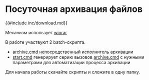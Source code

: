 # Посуточная архивация файлов

{{#include inc/download.md}}

Механизм использует [winrar](https://www.win-rar.com)

В работе участвуют 2 batch-скрипта.

- [archive.cmd](archive.md)
  непосредственный исполнитель архивации
- [start.cmd](start.md)
  генерирует серию вызовов [archive.cmd](archive.md)
  с нужными параметрами для автоматизации процесса архивации
  
Для начала работы скачайте скрипты и сложите в одну папку.